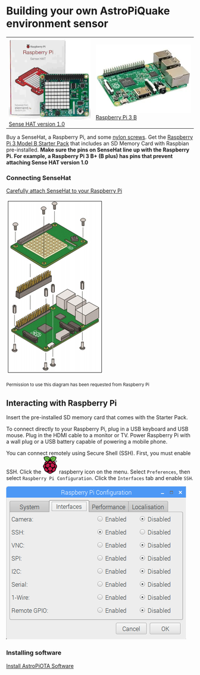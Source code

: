 # Building your own AstroPiQuake environment sensor

<center><table border=0><tr><td>
<a href="https://thepihut.com/products/raspberry-pi-sense-hat-astro-pi">
<img src="images/RasSenseHat.png">
<br>Sense HAT version 1.0</a>
 </td><td>
<a href="https://www.digikey.com/catalog/en/partgroup/raspberry-pi-3-model-b-starter-pack-includes-a-raspberry-pi-3/70316?utm_adgroup=Kits&slid=&gclid=CjwKCAiAl7PgBRBWEiwAzFhmml25rcO7V-oO0hwQ4RdoVFCj-Sj2AnGcsFBi8ArlMDn74owwLJaywBoCBhUQAvD_BwE"><img src="images/RasPi.png">
 <br>Raspberry Pi 3 B</a>
 </td></tr></table></center>
 
Buy a SenseHat, a Raspberry Pi, and some [nylon screws](https://www.adafruit.com/product/3658?gclid=Cj0KCQjwv8nqBRDGARIsAHfR9wBwaHbR4DYYvKNhYAOkW7qpPTJ8V0WQmaBEX2qkbu46yzPmv3Xd8qcaAnL5EALw_wcB).  Get the [Raspberry Pi 3 Model B Starter Pack]() that includes an SD Memory Card with Raspbian pre-installed.  **Make sure the pins on SenseHat line up with the Raspberry Pi.  For example, a Raspberry Pi 3 B+ (B plus) has pins that prevent attaching Sense HAT version 1.0**

### Connecting SenseHat

[Carefully attach SenseHat to your Raspberry Pi](https://docs-emea.rs-online.com/webdocs/1436/0900766b81436bef.pdf)

![Screen capture of crontab file update described in text](images/RasSen2Ras.png)

<small>Permission to use this diagram has been requested from Raspberry Pi</small>

## Interacting with Raspberry Pi

Insert the pre-installed SD memory card that comes with the Starter Pack.  

To connect directly to your Raspberry Pi, plug in a USB keyboard and USB mouse.  Plug in the HDMI cable to a monitor or TV.  Power Raspberry Pi with a wall plug or a USB battery capable of powering a mobile phone.

You can connect remotely using Secure Shell (SSH).  First, you must enable SSH.  Click the <img src="images/raspberry.png" width=40> raspberry icon on the menu.  Select ```Preferences```, then select ```Raspberry Pi Configuration```.  Click the ```Interfaces``` tab and enable ```SSH```.  

![Window for enabling SSH as described in text](images/SSH.png)
 
### Installing software 

[Install AstroPiOTA Software](InstallIT.md)
